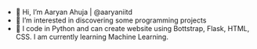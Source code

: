 - 👋 Hi, I’m Aaryan Ahuja | @aaryaniitd
- 👀 I’m interested in discovering some programming projects
- 🌱 I code in Python and can create website using Bottstrap, Flask, HTML, CSS. I am currently learning Machine Learning.


<!---
aaryaniitd/aaryaniitd is a ✨ special ✨ repository because its `README.md` (this file) appears on your GitHub profile.
You can click the Preview link to take a look at your changes.
--->
